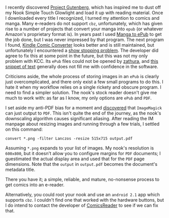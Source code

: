 I recently discovered [Project Gutenberg](http://www.gutenberg.org/), which has inspired me to dust off my Nook Simple Touch Glowlight and load it up with reading material. Once I downloaded every title I recognized, I turned my attention to comics and manga. Many e-readers do not support `cbz`, unfortunately, which has given rise to a number of projects that convert your manga into `epub` (or whatever Amazon's proprietary format is). In years past I used [Manga to ePub](http://mangatoepub.codeplex.com/) to get the job done, but I was never impressed by that program. The next program I found, [Kindle Comic Converter](https://github.com/ciromattia/kcc) looks better and is still maintained, but unfortunately I encountered a [show stopping problem](https://github.com/ciromattia/kcc/issues/217). The developer did agree to fix this at some point in the future, but this was not my only problem with KCC. Its `ePub` files could not be opened by [zathura](https://pwmt.org/projects/zathura/), and [this snippet of text](https://github.com/ciromattia/kcc/wiki/Important-tips#metadata) generally does not fill me with confidence in the software.

Criticisms aside, the whole process of storing images in an `ePub` is clearly just overcomplicated, and there only exist a few small programs to do this. I hate it when my workflow relies on a single rickety and obscure program. I need to find a simpler solution. The nook's stock reader doesn't give me much to work with: as far as I know, my only options are `ePub` and `PDF`.

I set aside my anti-PDF bias for a moment and [discovered](http://stackoverflow.com/questions/8955425/how-can-i-convert-a-series-of-images-to-a-pdf-from-the-command-line-on-linux) that `ImageMagick` can just output to `PDF`. This isn't quite the end of the journey, as the nook's downscaling algorithm causes significant aliasing. After reading the IM manpage about resizing images and running through a few trials, I settled on this command:

`convert *.png -filter Lanczos -resize 515x715 output.pdf`

Assuming `*.png` expands to your list of images. My nook's resolution is `600x800`, but it doesn't allow you to configure margins for `PDF` documents; I guestimated the actual display area and used that for the `PDF` page dimensions. Note that the `output` in `output.pdf` becomes the document's metadata title.

There you have it; a simple, reliable, and mature, no-nonsense process to get comics into an e-reader.

Alternatively, you could root your nook and use an `android 2.1` app which supports `cbz`. I couldn't find one that worked with the hardware buttons, but I do intend to contact the developer of [ComicsReader](http://dev.kervala.net/projects/comicsreader/wiki) to see if we can fix that.
